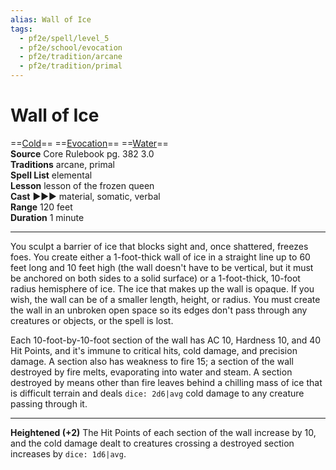 ```yaml
---
alias: Wall of Ice
tags:
  - pf2e/spell/level_5
  - pf2e/school/evocation
  - pf2e/tradition/arcane
  - pf2e/tradition/primal
---
```


# Wall of Ice

==[Cold](Cold.md)== ==[Evocation](Evocation.md)== ==[Water](Water.md)==  
__Source__ Core Rulebook pg. 382 3.0  
**Traditions** arcane, primal  
**Spell List** elemental  
**Lesson** lesson of the frozen queen  
**Cast** ►►► material, somatic, verbal  
**Range** 120 feet  
**Duration** 1 minute

---

You sculpt a barrier of ice that blocks sight and, once shattered, freezes foes. You create either a 1-foot-thick wall of ice in a straight line up to 60 feet long and 10 feet high (the wall doesn't have to be vertical, but it must be anchored on both sides to a solid surface) or a 1-foot-thick, 10-foot radius hemisphere of ice. The ice that makes up the wall is opaque. If you wish, the wall can be of a smaller length, height, or radius. You must create the wall in an unbroken open space so its edges don't pass through any creatures or objects, or the spell is lost.

Each 10-foot-by-10-foot section of the wall has AC 10, Hardness 10, and 40 Hit Points, and it's immune to critical hits, cold damage, and precision damage. A section also has weakness to fire 15; a section of the wall destroyed by fire melts, evaporating into water and steam. A section destroyed by means other than fire leaves behind a chilling mass of ice that is difficult terrain and deals `dice: 2d6|avg` cold damage to any creature passing through it.

<hr>

**Heightened (+2)** The Hit Points of each section of the wall increase by 10, and the cold damage dealt to creatures crossing a destroyed section increases by `dice: 1d6|avg`.
